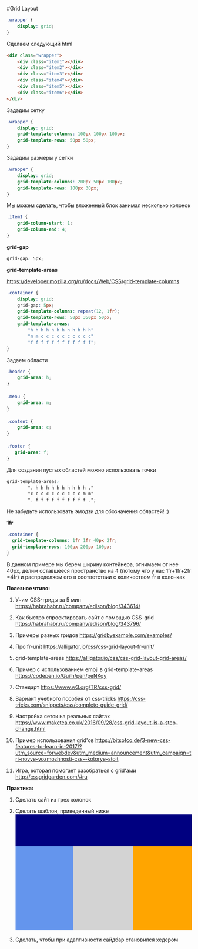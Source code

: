 #Grid Layout

```css
.wrapper {
    display: grid;
}
```

Сделаем следующий html

```html
<div class="wrapper">
    <div class="item1"></div>
    <div class="item2"></div>
    <div class="item3"></div>
    <div class="item4"></div>
    <div class="item5"></div>
    <div class="item6"></div>
</div>
```

Зададим сетку

```css
.wrapper {
    display: grid;
    grid-template-columns: 100px 100px 100px;
    grid-template-rows: 50px 50px;
}
```

Зададим размеры у сетки

```css
.wrapper {
    display: grid;
    grid-template-columns: 200px 50px 100px;
    grid-template-rows: 100px 30px;
}
```


Мы можем сделать, чтобы вложенный блок занимал несколько колонок

```css
.item1 {
    grid-column-start: 1;
    grid-column-end: 4;
}
```

**grid-gap**

```css
grid-gap: 5px;
```

**grid-template-areas**

https://developer.mozilla.org/ru/docs/Web/CSS/grid-template-columns

```css
.container {
    display: grid;
    grid-gap: 5px;    
    grid-template-columns: repeat(12, 1fr);
    grid-template-rows: 50px 350px 50px;
    grid-template-areas:
        "h h h h h h h h h h h h"
        "m m c c c c c c c c c c"
        "f f f f f f f f f f f f";
}
```


Задаем области

```css
.header {
    grid-area: h;
}

.menu {
    grid-area: m;
}

.content {
    grid-area: c;
}

.footer {
   grid-area: f;
}
```

Для создания пустых областей можно использовать точки

```css
grid-template-areas:
        ". h h h h h h h h h h ."
        "c c c c c c c c c c m m"
        ". f f f f f f f f f f .";

```


Не забудьте использовать эмодзи для обозначения областей! :)

**1fr**

```css
.container {
  grid-template-columns: 1fr 1fr 40px 2fr;
  grid-template-rows: 100px 200px 100px;
}
```

В данном примере мы берем ширину контейнера, отнимаем от нее 40px, делим оставшееся пространство на 4 (потому что у нас 1fr+1fr+2fr =4fr) и распределяем его в соответствии с количеством fr в колонках


**Полезное чтиво:**

1. Учим CSS-гриды за 5 мин
https://habrahabr.ru/company/edison/blog/343614/

2. Как быстро спроектировать сайт с помощью CSS-grid
https://habrahabr.ru/company/edison/blog/343796/

3. Примеры разных гридов
https://gridbyexample.com/examples/

4. Про fr-unit
https://alligator.io/css/css-grid-layout-fr-unit/

5. grid-template-areas
https://alligator.io/css/css-grid-layout-grid-areas/

6. Пример с использованием emoji в  grid-template-areas 
https://codepen.io/Guilh/pen/peNKqy

7. Стандарт
https://www.w3.org/TR/css-grid/

8. Вариант учебного пособия от css-tricks
https://css-tricks.com/snippets/css/complete-guide-grid/

9. Настройка сеток на реальных сайтах
https://www.maketea.co.uk/2016/09/28/css-grid-layout-is-a-step-change.html

10. Пример использования grid'ов
https://bitsofco.de/3-new-css-features-to-learn-in-2017/?utm_source=forwebdev&utm_medium=announcement&utm_campaign=tri-novye-vozmozhnosti-css--kotorye-stoit

11. Игра, которая помогает разобраться с grid'ами
http://cssgridgarden.com/#ru

**Практика:**

1. Сделать сайт из трех колонок
2. Сделать шаблон, приведенный ниже
![хедер и три колонки](pics/22_grid_layout/three_columns.svg)


3. Сделать, чтобы при адаптивности сайдбар становился хедером

